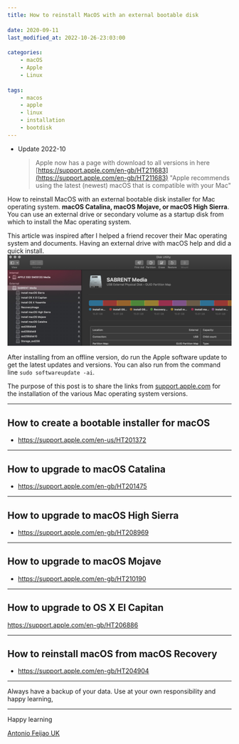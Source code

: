 ```yaml
---
title: How to reinstall MacOS with an external bootable disk

date: 2020-09-11
last_modified_at: 2022-10-26-23:03:00

categories:
    - macOS
    - Apple
    - Linux

tags:
    - macos
    - apple
    - linux
    - installation
    - bootdisk
---
```


* Update 2022-10
    > Apple now has a page with download to all versions in here [https://support.apple.com/en-gb/HT211683](https://support.apple.com/en-gb/HT211683)
    > "Apple recommends using the latest (newest) macOS that is compatible with your Mac"


How to reinstall MacOS with an external bootable disk installer for Mac operating system. **macOS Catalina, macOS Mojave, or macOS High Sierra**. You can use an external drive or secondary volume as a startup disk from which to install the Mac operating system.

This article was inspired after I helped a friend recover their Mac operating system and documents. Having an external drive with macOS help and did a quick install. ![external-disk-with-various-macOS-versions](/assets/images/external-disk-with-various-macOS-versions.jpg "external-disk-with-various-macOS-versions")


After installing from an offline version, do run the Apple software update to get the latest updates and versions. You can also run from the command line `sudo softwareupdate -ai`.


The purpose of this post is to share the links from [support.apple.com](https://support.apple.com/) for the installation of the various Mac operating system versions.

---

## How to create a bootable installer for macOS

* <https://support.apple.com/en-us/HT201372>

---

## How to upgrade to macOS Catalina

* <https://support.apple.com/en-gb/HT201475>

---

## How to upgrade to macOS High Sierra

* <https://support.apple.com/en-gb/HT208969>

---

## How to upgrade to macOS Mojave

* https://support.apple.com/en-gb/HT210190

---

## How to upgrade to OS X El Capitan

<https://support.apple.com/en-gb/HT206886>

---

## How to reinstall macOS from macOS Recovery

* <https://support.apple.com/en-gb/HT204904>

---


Always have a backup of your data. Use at your own responsibility and happy learning,


---

Happy learning

[Antonio Feijao UK](https://antonio.cloud)

